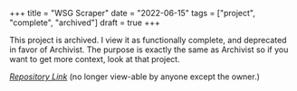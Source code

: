 +++
title = "WSG Scraper"
date = "2022-06-15"
tags = ["project", "complete", "archived"]
draft = true
+++

This project is archived. I view it as functionally complete, and deprecated in favor of Archivist.
The purpose is exactly the same as Archivist so if you want to get more context, look at that project. 

*[Repository Link](https://gitlab.com/alloba/wsg_scraper)*
(no longer view-able by anyone except the owner.)
